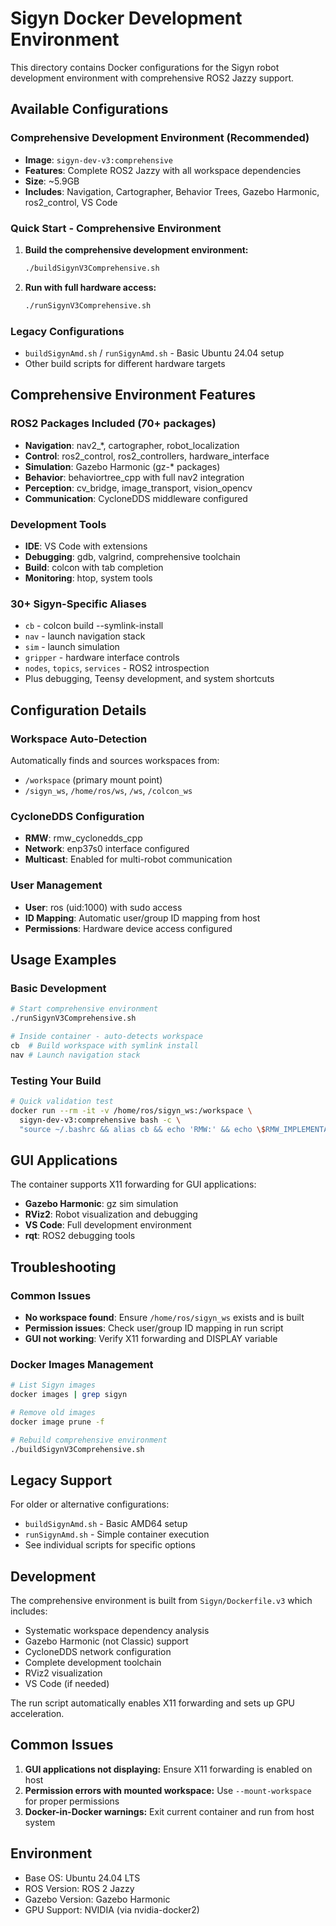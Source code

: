 # Sigyn Docker Development Environment

This directory contains Docker configurations for the Sigyn robot development environment with comprehensive ROS2 Jazzy support.

## Available Configurations

### Comprehensive Development Environment (Recommended)
- **Image**: `sigyn-dev-v3:comprehensive`
- **Features**: Complete ROS2 Jazzy with all workspace dependencies
- **Size**: ~5.9GB
- **Includes**: Navigation, Cartographer, Behavior Trees, Gazebo Harmonic, ros2_control, VS Code

### Quick Start - Comprehensive Environment

1. **Build the comprehensive development environment:**
   ```bash
   ./buildSigynV3Comprehensive.sh
   ```

2. **Run with full hardware access:**
   ```bash
   ./runSigynV3Comprehensive.sh
   ```

### Legacy Configurations
- `buildSigynAmd.sh` / `runSigynAmd.sh` - Basic Ubuntu 24.04 setup
- Other build scripts for different hardware targets

## Comprehensive Environment Features

### ROS2 Packages Included (70+ packages)
- **Navigation**: nav2_*, cartographer, robot_localization
- **Control**: ros2_control, ros2_controllers, hardware_interface
- **Simulation**: Gazebo Harmonic (gz-* packages)
- **Behavior**: behaviortree_cpp with full nav2 integration
- **Perception**: cv_bridge, image_transport, vision_opencv
- **Communication**: CycloneDDS middleware configured

### Development Tools
- **IDE**: VS Code with extensions
- **Debugging**: gdb, valgrind, comprehensive toolchain
- **Build**: colcon with tab completion
- **Monitoring**: htop, system tools

### 30+ Sigyn-Specific Aliases
- `cb` - colcon build --symlink-install
- `nav` - launch navigation stack
- `sim` - launch simulation
- `gripper` - hardware interface controls
- `nodes`, `topics`, `services` - ROS2 introspection
- Plus debugging, Teensy development, and system shortcuts

## Configuration Details

### Workspace Auto-Detection
Automatically finds and sources workspaces from:
- `/workspace` (primary mount point)
- `/sigyn_ws`, `/home/ros/ws`, `/ws`, `/colcon_ws`

### CycloneDDS Configuration
- **RMW**: rmw_cyclonedds_cpp
- **Network**: enp37s0 interface configured
- **Multicast**: Enabled for multi-robot communication

### User Management
- **User**: ros (uid:1000) with sudo access
- **ID Mapping**: Automatic user/group ID mapping from host
- **Permissions**: Hardware device access configured

## Usage Examples

### Basic Development
```bash
# Start comprehensive environment
./runSigynV3Comprehensive.sh

# Inside container - auto-detects workspace
cb  # Build workspace with symlink install
nav # Launch navigation stack
```

### Testing Your Build
```bash
# Quick validation test
docker run --rm -it -v /home/ros/sigyn_ws:/workspace \
  sigyn-dev-v3:comprehensive bash -c \
  "source ~/.bashrc && alias cb && echo 'RMW:' && echo \$RMW_IMPLEMENTATION"
```

## GUI Applications

The container supports X11 forwarding for GUI applications:
- **Gazebo Harmonic**: gz sim simulation
- **RViz2**: Robot visualization and debugging
- **VS Code**: Full development environment
- **rqt**: ROS2 debugging tools

## Troubleshooting

### Common Issues
- **No workspace found**: Ensure `/home/ros/sigyn_ws` exists and is built
- **Permission issues**: Check user/group ID mapping in run script
- **GUI not working**: Verify X11 forwarding and DISPLAY variable

### Docker Images Management
```bash
# List Sigyn images
docker images | grep sigyn

# Remove old images
docker image prune -f

# Rebuild comprehensive environment
./buildSigynV3Comprehensive.sh
```

## Legacy Support

For older or alternative configurations:
- `buildSigynAmd.sh` - Basic AMD64 setup
- `runSigynAmd.sh` - Simple container execution
- See individual scripts for specific options

## Development

The comprehensive environment is built from `Sigyn/Dockerfile.v3` which includes:
- Systematic workspace dependency analysis
- Gazebo Harmonic (not Classic) support
- CycloneDDS network configuration
- Complete development toolchain
- RViz2 visualization
- VS Code (if needed)

The run script automatically enables X11 forwarding and sets up GPU acceleration.

## Common Issues

1. **GUI applications not displaying:** Ensure X11 forwarding is enabled on host
2. **Permission errors with mounted workspace:** Use `--mount-workspace` for proper permissions
3. **Docker-in-Docker warnings:** Exit current container and run from host system

## Environment

- Base OS: Ubuntu 24.04 LTS
- ROS Version: ROS 2 Jazzy
- Gazebo Version: Gazebo Harmonic
- GPU Support: NVIDIA (via nvidia-docker2)
